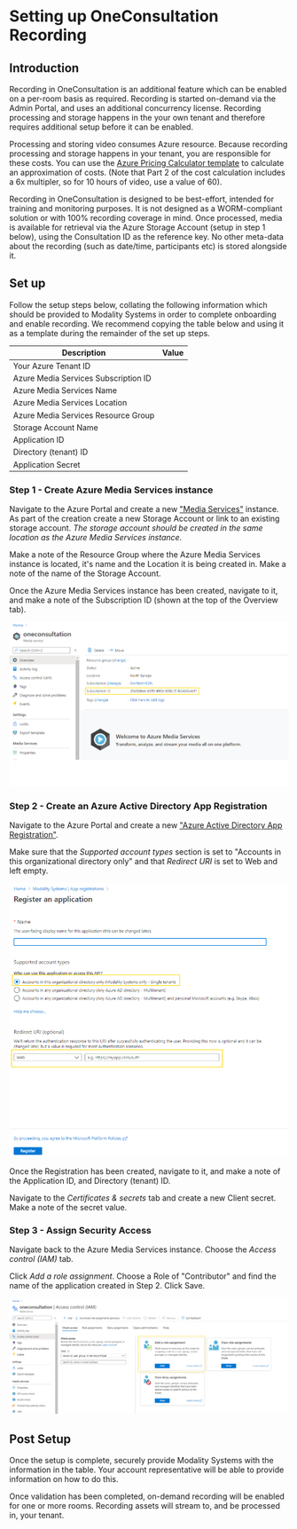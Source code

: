 # Setting up OneConsultation Recording

## Introduction

Recording in OneConsultation is an additional feature which can be enabled on a per-room basis as required. Recording is started on-demand via the Admin Portal, and uses an additional concurrency license. Recording processing and storage happens in the your own tenant and therefore requires additional setup before it can be enabled.

Processing and storing video consumes Azure resource. Because recording processing and storage happens in your tenant, you are responsible for these costs. You can use the [Azure Pricing Calculator template](https://azure.com/e/19775a2a6ec843218a9b6c526ab1dc69) to calculate an approximation of costs. (Note that Part 2 of the cost calculation includes a 6x multipler, so for 10 hours of video, use a value of 60).

Recording in OneConsultation is designed to be best-effort, intended for training and monitoring purposes. It is not designed as a WORM-compliant solution or with 100% recording coverage in mind. Once processed, media is available for retrieval via the Azure Storage Account (setup in step 1 below), using the Consultation ID as the reference key. No other meta-data about the recording (such as date/time, participants etc) is stored alongside it.

## Set up

Follow the setup steps below, collating the following information which should be provided to Modality Systems in order to complete onboarding and enable recording. We recommend copying the table below and using it as a template during the remainder of the set up steps.

| Description | Value |
| ------------- |:-------------:|
| Your Azure Tenant ID | 
| Azure Media Services Subscription ID | 
| Azure Media Services Name | 
| Azure Media Services Location |
| Azure Media Services Resource Group |
| Storage Account Name | 
| Application ID | 
| Directory (tenant) ID |
| Application Secret |


### Step 1 - Create Azure Media Services instance

Navigate to the Azure Portal and create a new ["Media Services"](https://portal.azure.com/#create/Microsoft.MediaService) instance. As part of the creation create a new Storage Account or link to an existing storage account. *The storage account should be created in the same location as the Azure Media Services instance*.

Make a note of the Resource Group where the Azure Media Services instance is located, it's name and the Location it is being created in. Make a note of the name of the Storage Account.

Once the Azure Media Services instance has been created, navigate to it, and make a note of the Subscription ID (shown at the top of the Overview tab).

![alt text](images/Recording-Setup1.png "Subscription ID shown in Azure Media Services instance")


### Step 2 - Create an Azure Active Directory App Registration

Navigate to the Azure Portal and create a new ["Azure Active Directory App Registration"](https://portal.azure.com/#blade/Microsoft_AAD_IAM/ActiveDirectoryMenuBlade/RegisteredApps).

Make sure that the *Supported account types* section is set to "Accounts in this organizational directory only" and that *Redirect URI* is set to Web and left empty.

![alt text](images/Recording-Setup2.png "Creating a new Azure Active Directory App Registration")

Once the Registration has been created, navigate to it, and make a note of the Application ID, and Directory (tenant) ID.

Navigate to the *Certificates & secrets* tab and create a new Client secret. Make a note of the secret value.

### Step 3 - Assign Security Access

Navigate back to the Azure Media Services instance. Choose   the *Access control (IAM)* tab.

Click *Add a role assignment*. Choose a Role of "Contributor" and find the name of the application created in Step 2. Click Save.

![alt text](images/Recording-Setup3.png "Azure Media Services Role Assignment")

## Post Setup

Once the setup is complete, securely provide Modality Systems with the information in the table. Your account representative will be able to provide information on how to do this.

Once validation has been completed, on-demand recording will be enabled for one or more rooms. Recording assets will stream to, and be processed in, your tenant.

